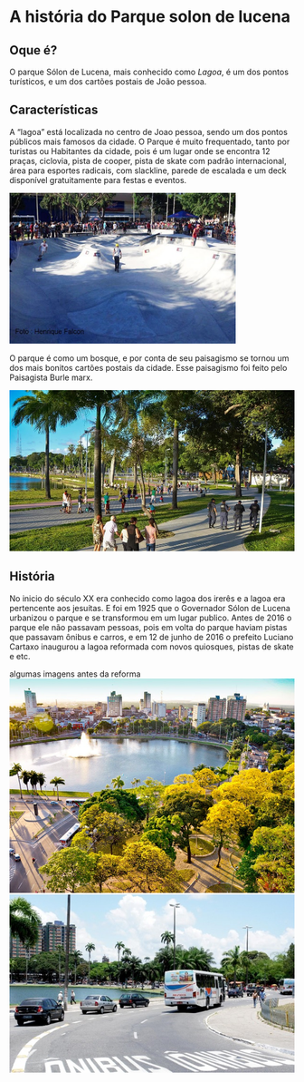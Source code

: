# A história do Parque solon de lucena

## Oque é?

O parque Sólon de Lucena, mais conhecido como *Lagoa*, é um dos pontos turísticos, e um dos cartões postais de João pessoa. 

## Características

 A “lagoa” está localizada no centro de Joao pessoa, sendo um dos pontos públicos mais famosos da cidade. O Parque é muito frequentado, tanto por turistas ou Habitantes da cidade, pois é um lugar onde se encontra 12 praças, ciclovia, pista de cooper, pista de skate com padrão internacional, área para esportes radicais, com slackline, parede de escalada e um deck disponível gratuitamente para festas e eventos. 

<img src="./imagens/skate.jpg" alt="skate" width="400"/>

O parque é como um bosque, e por conta de seu paisagismo se tornou um dos mais bonitos cartões postais da cidade. Esse paisagismo foi feito pelo Paisagista Burle marx. 

![atual](/imagens/atual.jpg)

## História

No inicio do século XX era conhecido como lagoa dos irerês e a lagoa era pertencente aos jesuítas. E foi em 1925 que o Governador Sólon de Lucena urbanizou o parque e se transformou em um lugar publico. Antes de 2016 o parque ele não passavam pessoas, pois em volta do parque haviam pistas que passavam ônibus e carros, e em 12 de junho de 2016 o prefeito Luciano Cartaxo inaugurou a lagoa reformada com novos quiosques, pistas de skate e etc.

algumas imagens antes da reforma
![antes](/imagens/antes.jpg)
![antes2](/imagens/antes2.jpg)